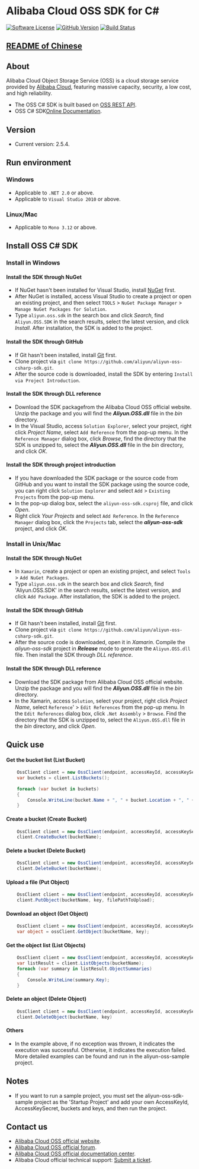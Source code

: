 ﻿# Alibaba Cloud OSS SDK for C# 

[![Software License](https://img.shields.io/badge/license-MIT-brightgreen.svg)](LICENSE)
[![GitHub Version](https://badge.fury.io/gh/aliyun%2Faliyun-oss-csharp-sdk.svg)](https://badge.fury.io/gh/aliyun%2Faliyun-oss-csharp-sdk)
[![Build Status](https://travis-ci.org/aliyun/aliyun-oss-csharp-sdk.svg?branch=master)](https://travis-ci.org/aliyun/aliyun-oss-csharp-sdk)

## [README of Chinese](https://github.com/aliyun/aliyun-oss-csharp-sdk/blob/master/README-CN.md)

## About
 Alibaba Cloud Object Storage Service (OSS) is a cloud storage service provided by [Alibaba Cloud](https://www.aliyun.com), featuring massive capacity, security, a low cost, and high reliability.
 - The OSS C# SDK is built based on [OSS REST API](https://help.aliyun.com/document_detail/31948.html).
 - OSS C# SDK[Online Documentation](http://gosspublic.alicdn.com/AliyunNetSDK/international/apidocs/latest/index.html). 

## Version
 - Current version: 2.5.4.

## Run environment

### Windows
 - Applicable to `.NET 2.0` or above. 
 - Applicable to `Visual Studio 2010` or above. 

### Linux/Mac
 - Applicable to `Mono 3.12` or above. 

## Install OSS C# SDK
### Install in Windows
#### Install the SDK through NuGet
 - If NuGet hasn't been installed for Visual Studio, install [NuGet](http://docs.nuget.org/docs/start-here/installing-nuget) first. 
 - After NuGet is installed, access Visual Studio to create a project or open an existing project, and then select `TOOLS` > `NuGet Package Manager` > `Manage NuGet Packages for Solution`.
 - Type `aliyun.oss.sdk` in the search box and click *Search*, find `Aliyun.OSS.SDK` in the search results, select the latest version, and click *Install*. After installation, the SDK is added to the project.

#### Install the SDK through GitHub
 - If Git hasn't been installed, install [Git](https://git-scm.com/downloads) first. 
 - Clone project via `git clone https://github.com/aliyun/aliyun-oss-csharp-sdk.git`. 
 - After the source code is downloaded, install the SDK by entering `Install via Project Introduction`.

#### Install the SDK through DLL reference
 - Download the SDK packagefrom the Alibaba Cloud OSS official website. Unzip the package and you will find the ***Aliyun.OSS.dll*** file in the *bin* directory.
 - In the Visual Studio, access `Solution Explorer`, select your project, right click *Project Name*, select `Add Reference` from the pop-up menu.
In the `Reference Manager` dialog box, click *Browse*, find the directory that the SDK is unzipped to, select the ***Aliyun.OSS.dll*** file in the *bin* directory, and click *OK*.

#### Install the SDK through project introduction
 - If you have downloaded the SDK package or the source code from GitHub and you want to install the SDK package using the source code, you can right click `Solution Explorer` and select `Add` > `Existing Projects` from the pop-up menu.
 - In the pop-up dialog box, select the `aliyun-oss-sdk.csproj` file, and click *Open*.
 - Right click *Your Projects* and select `Add Reference`. In the `Reference Manager` dialog box, click the `Projects` tab, select the ***aliyun-oss-sdk*** project, and click *OK*.

### Install in Unix/Mac
#### Install the SDK through NuGet
 - In `Xamarin`, create a project or open an existing project, and select `Tools` > `Add NuGet Packages`.
 - Type `aliyun.oss.sdk` in the search box and click *Search*, find 'Aliyun.OSS.SDK' in the search results, select the latest version, and click `Add Package`. After installation, the SDK is added to the project.

#### Install the SDK through GitHub
 - If Git hasn't been installed, install [Git](https://git-scm.com/downloads) first.
 - Clone project via `git clone https://github.com/aliyun/aliyun-oss-csharp-sdk.git`.
 - After the source code is downloaded, open it in *Xamarin*. Compile the *aliyun-oss-sdk* project in ***Release*** mode to generate the `Aliyun.OSS.dll` file. Then install the SDK through *DLL reference*.

#### Install the SDK through DLL reference
 - Download the SDK package from Alibaba Cloud OSS official website. Unzip the package and you will find the ***Aliyun.OSS.dll*** file in the *bin* directory.
 - In the Xamarin, access `Solution`, select your project, right click *Project Name*, select `Reference`' > `Edit References` from the pop-up menu.
In the `Edit References` dialog box, click `.Net Assembly` > `Browse`. Find the directory that the SDK is unzipped to, select the `Aliyun.OSS.dll` file in the *bin* directory, and click *Open*.

## Quick use
#### Get the bucket list (List Bucket)
```csharp
    OssClient client = new OssClient(endpoint, accessKeyId, accessKeySecret);    
	var buckets = client.ListBuckets();
	
    foreach (var bucket in buckets)
    {
    	Console.WriteLine(bucket.Name + ", " + bucket.Location + ", " + bucket.Owner);
    }
```
    
#### Create a bucket (Create Bucket)
```csharp
	OssClient client = new OssClient(endpoint, accessKeyId, accessKeySecret);
	client.CreateBucket(bucketName);
```
	
#### Delete a bucket (Delete Bucket)
```csharp
	OssClient client = new OssClient(endpoint, accessKeyId, accessKeySecret); 
	client.DeleteBucket(bucketName);
```

#### Upload a file (Put Object)
```csharp
	OssClient client = new OssClient(endpoint, accessKeyId, accessKeySecret); 
	client.PutObject(bucketName, key, filePathToUpload);
```

#### Download an object (Get Object)
```csharp
	OssClient client = new OssClient(endpoint, accessKeyId, accessKeySecret); 
	var object = ossClient.GetObject(bucketName, key);	
```

#### Get the object list (List Objects)
```csharp
	OssClient client = new OssClient(endpoint, accessKeyId, accessKeySecret);
	var listResult = client.ListObjects(bucketName);
	foreach (var summary in listResult.ObjectSummaries)
	{   
		Console.WriteLine(summary.Key);
	}
```
	
#### Delete an object (Delete Object)
```csharp
	OssClient client = new OssClient(endpoint, accessKeyId, accessKeySecret);
	client.DeleteObject(bucketName, key)
```

#### Others
 - In the example above, if no exception was thrown, it indicates the execution was successful. Otherwise, it indicates the execution failed. More detailed examples can be found and run in the aliyun-oss-sample project. 
	
## Notes
 - If you want to run a sample project, you must set the aliyun-oss-sdk-sample project as the 'Startup Project' and add your own AccessKeyId, AccessKeySecret, buckets and keys, and then run the project. 

## Contact us
- [Alibaba Cloud OSS official website](http://oss.aliyun.com).
- [Alibaba Cloud OSS official forum](http://bbs.aliyun.com).
- [Alibaba Cloud OSS official documentation center](http://www.aliyun.com/product/oss#Docs).
- Alibaba Cloud official technical support: [Submit a ticket](https://workorder.console.aliyun.com/#/ticket/createIndex).
